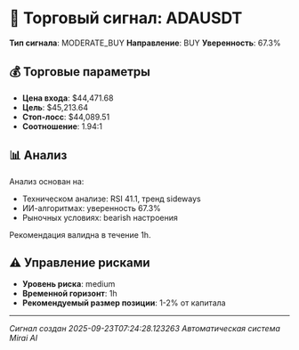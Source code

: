 
# 🎯 Торговый сигнал: ADAUSDT

**Тип сигнала**: MODERATE_BUY
**Направление**: BUY
**Уверенность**: 67.3%

## 💰 Торговые параметры
- **Цена входа**: $44,471.68
- **Цель**: $45,213.64
- **Стоп-лосс**: $44,089.51
- **Соотношение**: 1.94:1

## 📊 Анализ

Анализ основан на:
- Техническом анализе: RSI 41.1, тренд sideways
- ИИ-алгоритмах: уверенность 67.3%
- Рыночных условиях: bearish настроения

Рекомендация валидна в течение 1h.
        

## ⚠️ Управление рисками
- **Уровень риска**: medium
- **Временной горизонт**: 1h
- **Рекомендуемый размер позиции**: 1-2% от капитала

---
*Сигнал создан 2025-09-23T07:24:28.123263*
*Автоматическая система Mirai AI*
        